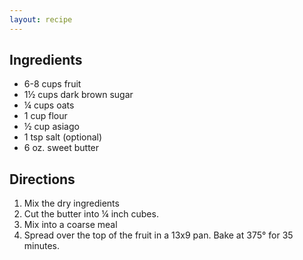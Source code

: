 ```yaml
---
layout: recipe
---
```


## Ingredients

- 6-8 cups fruit
- 1&frac12; cups dark brown sugar
- &frac14; cups oats
- 1 cup flour
- &frac12; cup asiago
- 1 tsp salt (optional)
- 6 oz. sweet butter

## Directions

1. Mix the dry ingredients
2. Cut the butter into &frac14; inch cubes.
3. Mix into a coarse meal
4. Spread over the top of the fruit in a 13x9 pan. Bake at 375&#176; for 35 minutes.
